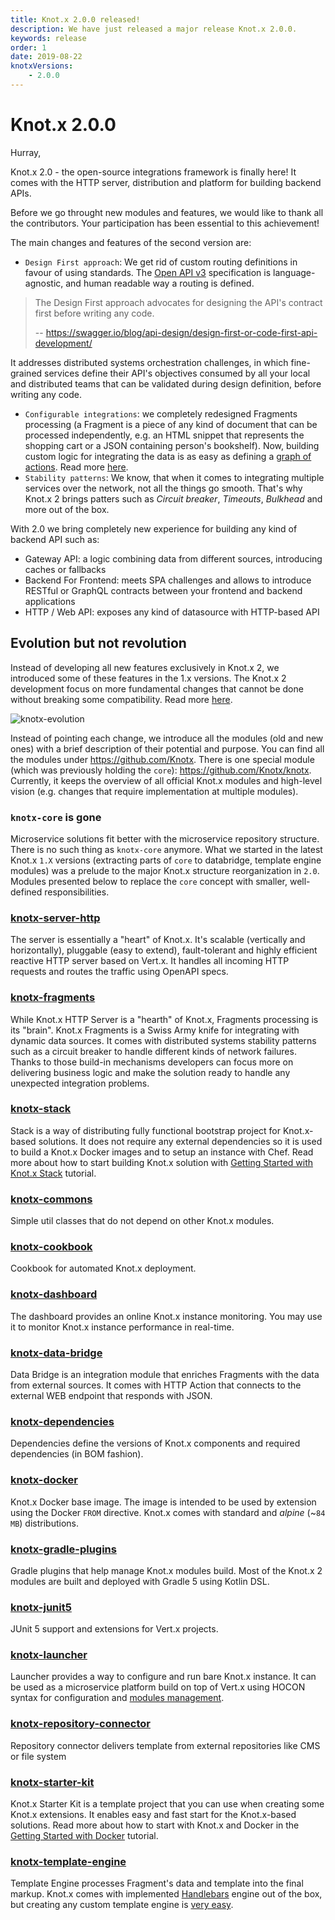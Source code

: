 ```yaml
---
title: Knot.x 2.0.0 released!
description: We have just released a major release Knot.x 2.0.0.
keywords: release
order: 1
date: 2019-08-22
knotxVersions:
    - 2.0.0
---
```

# Knot.x 2.0.0
Hurray,

Knot.x 2.0 - the open-source integrations framework is finally here!
It comes with the HTTP server, distribution and platform for building backend APIs.

Before we go throught new modules and features, we would like to thank all the contributors. Your participation has been essential to this achievement!

The main changes and features of the second version are:

- `Design First approach`: We get rid of custom routing definitions in favour of using standards. The [Open API v3](https://github.com/OAI/OpenAPI-Specification/blob/master/versions/3.0.2.md) specification is language-agnostic, and human readable way a routing is defined.
> The Design First approach advocates for designing the API's contract first before writing any code.
>
> -- https://swagger.io/blog/api-design/design-first-or-code-first-api-development/

  It addresses distributed systems orchestration challenges, in which fine-grained services define their API's objectives consumed by all your local and distributed teams that can be validated during design definition, before writing any code.
- `Configurable integrations`: we completely redesigned Fragments processing (a Fragment is a piece of any kind of document that can be processed independently, e.g. an HTML snippet that represents the shopping cart or a JSON containing person's bookshelf). Now, building custom
logic for integrating the data is as easy as defining a [graph of actions](https://github.com/Knotx/knotx-fragments#how-does-it-work). Read more [here](/blog/configurable-integrations/).
- `Stability patterns`: We know, that when it comes to integrating multiple services over the network, not all the things go smooth. That's why Knot.x 2 brings patters such as *Circuit breaker*, *Timeouts*, *Bulkhead* and more out of the box.

With 2.0 we bring completely new experience for building any kind of backend API such as:
- Gateway API: a logic combining data from different sources, introducing caches or fallbacks
- Backend For Frontend: meets SPA challenges and allows to introduce RESTful or GraphQL contracts between your frontend and backend applications
- HTTP / Web API: exposes any kind of datasource with HTTP-based API

## Evolution but not revolution
Instead of developing all new features exclusively in Knot.x 2, we introduced some of these features in the 1.x versions. The Knot.x 2 development focus on more fundamental changes that cannot be done without breaking some compatibility. Read more [here](/blog/evolution-of-knotx/).

![knotx-evolution](/img/blog/release-2_0_0/evolution-diagram.png)

Instead of pointing each change,
we introduce all the modules (old and new ones) with a brief description of their potential and purpose.
You can find all the modules under https://github.com/Knotx. There is one special module (which was previously holding the `core`): https://github.com/Knotx/knotx. Currently, it keeps the overview of all official Knot.x modules and high-level vision
(e.g. changes that require implementation at multiple modules).

### `knotx-core` is gone
Microservice solutions fit better with the microservice repository structure. There is no such thing as `knotx-core` anymore. What we started in the latest Knot.x `1.X` versions
(extracting parts of `core` to databridge, template engine modules) was a prelude
to the major Knot.x structure reorganization in `2.0`. Modules presented below
to replace the `core` concept with smaller, well-defined responsibilities.

### [knotx-server-http](https://github.com/Knotx/knotx-server-http)
The server is essentially a "heart" of Knot.x. It's scalable (vertically and horizontally), pluggable (easy to extend), fault-tolerant and highly efficient reactive HTTP server based on Vert.x.
It handles all incoming HTTP requests and routes the traffic using OpenAPI specs.

### [knotx-fragments](https://github.com/Knotx/knotx-fragments)
While Knot.x HTTP Server is a "hearth" of Knot.x, Fragments processing is its "brain".
Knot.x Fragments is a Swiss Army knife for integrating with dynamic data sources. It comes with distributed systems stability patterns such as a circuit breaker to handle different kinds of network failures. Thanks to those build-in mechanisms developers can focus more on delivering business logic and make the solution ready to handle any unexpected integration problems.

### [knotx-stack](https://github.com/Knotx/knotx-stack)
Stack is a way of distributing fully functional bootstrap project for Knot.x-based solutions.
It does not require any external dependencies so it is used to build a Knot.x Docker images and
to setup an instance with Chef. Read more about how to start building Knot.x solution with [Getting Started with Knot.x Stack](https://knotx.io/tutorials/getting-started-with-knotx-stack/) tutorial.

### [knotx-commons](https://github.com/Knotx/knotx-commons)
Simple util classes that do not depend on other Knot.x modules.

### [knotx-cookbook](https://github.com/Knotx/knotx-cookbook)
Cookbook for automated Knot.x deployment.

### [knotx-dashboard](https://github.com/Knotx/knotx-dashboard)
The dashboard provides an online Knot.x instance monitoring. You may use it to monitor Knot.x
instance performance in real-time.

### [knotx-data-bridge](https://github.com/Knotx/knotx-data-bridge)
Data Bridge is an integration module that enriches Fragments with the data from external sources.
It comes with HTTP Action that connects to the external WEB endpoint that responds with JSON.

### [knotx-dependencies](https://github.com/Knotx/knotx-dependencies)
Dependencies define the versions of Knot.x components and required dependencies (in BOM fashion).

### [knotx-docker](https://github.com/Knotx/knotx-docker)
Knot.x Docker base image. The image is intended to be used by extension using the Docker `FROM` directive. Knot.x comes with standard and *alpine* (~`84 MB`) distributions.

### [knotx-gradle-plugins](https://github.com/Knotx/knotx-gradle-plugins)
Gradle plugins that help manage Knot.x modules build. Most of the Knot.x 2 modules
are built and deployed with Gradle 5 using Kotlin DSL.

### [knotx-junit5](https://github.com/Knotx/knotx-junit5)
JUnit 5 support and extensions for Vert.x projects.

### [knotx-launcher](https://github.com/Knotx/knotx-launcher)
Launcher provides a way to configure and run bare Knot.x instance. It can be used
as a microservice platform build on top of Vert.x using HOCON syntax for configuration
and [modules management](https://github.com/Knotx/knotx-launcher#modules-configuration).

### [knotx-repository-connector](https://github.com/Knotx/knotx-repository-connector)
Repository connector delivers template from external repositories like CMS or file system

### [knotx-starter-kit](https://github.com/Knotx/knotx-starter-kit)
Knot.x Starter Kit is a template project that you can use when creating some Knot.x extensions.
It enables easy and fast start for the Knot.x-based solutions.
Read more about how to start with Knot.x and Docker in the [Getting Started with Docker](https://knotx.io/tutorials/getting-started-with-docker/) tutorial.

### [knotx-template-engine](https://github.com/Knotx/knotx-template-engine)
Template Engine processes Fragment's data and template into the final markup. Knot.x
comes with implemented [Handlebars](http://handlebarsjs.com/) engine out of the box,
but creating any custom template engine is [very easy](https://github.com/Knotx/knotx-template-engine#how-to-create-a-custom-template-engine-strategy).
